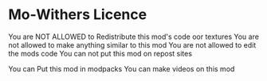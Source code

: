 # Mo-Withers Licence

You are NOT ALLOWED to Redistribute this mod's code oor textures
You are not allowed to make anything similar to this mod
You are not allowed to edit the mods code
You can not put this mod on repost sites

You can Put this mod in modpacks
You can make videos on this mod
